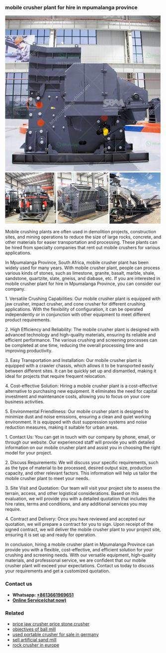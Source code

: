 <h3>mobile crusher plant for hire in mpumalanga province</h3><img src='1706773432.jpg' alt=''><p>Mobile crushing plants are often used in demolition projects, construction sites, and mining operations to reduce the size of large rocks, concrete, and other materials for easier transportation and processing. These plants can be hired from specialty companies that rent out mobile crushers for various applications.</p><p>In Mpumalanga Province, South Africa, mobile crusher plant has been widely used for many years. With mobile crusher plant, people can process various kinds of stones, such as limestone, granite, basalt, marble, shale, sandstone, quartzite, slate, gneiss, and diabase, etc. If you are interested in mobile crusher plant for hire in Mpumalanga Province, you can consider our company.</p><p>1. Versatile Crushing Capabilities: Our mobile crusher plant is equipped with jaw crusher, impact crusher, and cone crusher for different crushing applications. With the flexibility of configuration, it can be operated independently or in conjunction with other equipment to meet different product requirements.</p><p>2. High Efficiency and Reliability: The mobile crusher plant is designed with advanced technology and high-quality materials, ensuring its reliable and efficient performance. The various crushing and screening processes can be completed at one time, reducing the overall processing time and improving productivity.</p><p>3. Easy Transportation and Installation: Our mobile crusher plant is equipped with a crawler chassis, which allows it to be transported easily between different sites. It can be quickly set up and dismantled, making it ideal for projects that require frequent relocation.</p><p>4. Cost-effective Solution: Hiring a mobile crusher plant is a cost-effective alternative to purchasing new equipment. It eliminates the need for capital investment and maintenance costs, allowing you to focus on your core business activities.</p><p>5. Environmental Friendliness: Our mobile crusher plant is designed to minimize dust and noise emissions, ensuring a clean and quiet working environment. It is equipped with dust suppression systems and noise reduction measures, making it suitable for urban areas.</p><p>1. Contact Us: You can get in touch with our company by phone, email, or through our website. Our experienced staff will provide you with detailed information on our mobile crusher plant and assist you in choosing the right model for your project.</p><p>2. Discuss Requirements: We will discuss your specific requirements, such as the type of material to be processed, desired output size, production capacity, and other relevant factors. This information will help us tailor the mobile crusher plant to meet your needs.</p><p>3. Site Visit and Quotation: Our team will visit your project site to assess the terrain, access, and other logistical considerations. Based on this evaluation, we will provide you with a detailed quotation that includes the hire rates, terms and conditions, and any additional services you may require.</p><p>4. Contract and Delivery: Once you have reviewed and accepted our quotation, we will prepare a contract for you to sign. Upon receipt of the signed contract, we will deliver the mobile crusher plant to your project site, ensuring it is set up and ready for operation.</p><p>In conclusion, hiring a mobile crusher plant in Mpumalanga Province can provide you with a flexible, cost-effective, and efficient solution for your crushing and screening needs. With our versatile equipment, high-quality materials, and professional service, we are confident that our mobile crusher plant will exceed your expectations. Contact us today to discuss your requirements and get a customized quotation.</p><h3>Contact us</h3><ul><li><strong>Whatsapp:&nbsp;<a href="https://wa.me/8613661969651">+8613661969651</a></strong></li><li><a href="https://swt.shibang-china.com/?git&amp;zhl&amp;mobile crusher plant for hire in mpumalanga province"><strong>Online Service(chat now)</strong></a></li></ul><h3>Related</h3><ul><li><a href='price jaw crusher price stone crusher.md'>price jaw crusher price stone crusher</a></li><li><a href='objectives of ball mill.md'>objectives of ball mill</a></li><li><a href='used portable crusher for sale in germany.md'>used portable crusher for sale in germany</a></li><li><a href='sell artificial sand mill.md'>sell artificial sand mill</a></li><li><a href='rock crusher in europe.md'>rock crusher in europe</a></li></ul>